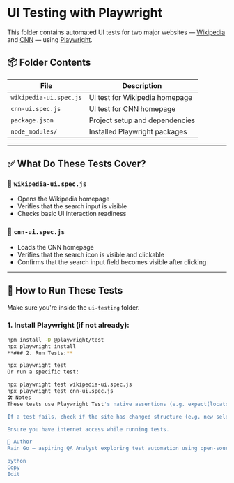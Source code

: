 # UI Testing with Playwright

This folder contains automated UI tests for two major websites — [Wikipedia](https://www.wikipedia.org) and [CNN](https://edition.cnn.com) — using [Playwright](https://playwright.dev/).

## 📦 Folder Contents

| File                     | Description                                      |
|--------------------------|--------------------------------------------------|
| `wikipedia-ui.spec.js`  | UI test for Wikipedia homepage                   |
| `cnn-ui.spec.js`        | UI test for CNN homepage                         |
| `package.json`          | Project setup and dependencies                   |
| `node_modules/`         | Installed Playwright packages                    |

---

## ✅ What Do These Tests Cover?

### 🧪 `wikipedia-ui.spec.js`
- Opens the Wikipedia homepage
- Verifies that the search input is visible
- Checks basic UI interaction readiness

### 🧪 `cnn-ui.spec.js`
- Loads the CNN homepage
- Verifies that the search icon is visible and clickable
- Confirms that the search input field becomes visible after clicking

---

## 🚀 How to Run These Tests

Make sure you're inside the `ui-testing` folder.

### 1. Install Playwright (if not already):
```bash
npm install -D @playwright/test
npx playwright install
**### 2. Run Tests:**

npx playwright test
Or run a specific test:

npx playwright test wikipedia-ui.spec.js
npx playwright test cnn-ui.spec.js
🛠 Notes
These tests use Playwright Test's native assertions (e.g. expect(locator).toBeVisible()).

If a test fails, check if the site has changed structure (e.g. new selectors, dynamic content).

Ensure you have internet access while running tests.

👤 Author
Rain Go — aspiring QA Analyst exploring test automation using open-source tools like Playwright.

python
Copy
Edit
